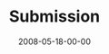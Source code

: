 ---
layout: message
category: message
series: "RIQ"
title: "Submission"
date: 2008-05-18-00-00
message_id: 498
sc-permalink-url: "http://soundcloud.com/crdschurch/riq-submission"
audio: "http://s3.amazonaws.com/crossroads-media/messages/audio/RIQ_02_Submission_05-18-08_Tome_webaudio.mp3"
audio-duration: "37:08"
description: "Relationally Intelligent people understand how to submit. "
video: "http://s3.amazonaws.com/crossroads-media/messages/video/RIQ2.mp4"
video-duration: "34:17"
yt-video-id: "yxoy0TaFFfo"
video-image: "http://s3.amazonaws.com/crossroads-media/images/RIQ2-still.jpg"
notes-description: "Study notes for week two of RIQ."
notes: "http://s3.amazonaws.com/crossroads-media/documents/SN_5-17-18-08.pdf"
notes-title: "RIQ&#58; Submission"
program: "http://s3.amazonaws.com/crossroads-media/documents/0517_18Program.pdf"
tag: 
 - submission
 - riq
 - titus
 - mamelodi
 - africa
 - tome
explicit: false
---